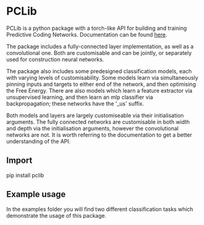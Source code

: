 # PCLib


PCLib is a python package with a torch-like API for building and training Predictive Coding Networks. 
Documentation can be found [here](joeagriffith.github.io/pclib/).

The package includes a fully-connected layer implementation, as well as a convolutional one. Both are customisable and can be jointly, or separately used for construction neural networks.

The package also includes some predesigned classification models, each with varying levels of customisability. Some models learn via simultaneously pinning inputs and targets to either end of the network, and then optimising the Free Energy. There are also models which learn a feature extractor via unsupervised learning, and then learn an mlp classifier via backpropagation; these networks have the '_us' suffix. 

Both models and layers are largely customiseable via their initialisation arguments. The fully connected networks are customisable in both width and depth via the initialisation arguments, however the convolutional networks are not. It is worth referring to the documentation to get a better understanding of the API.

## Import
pip install pclib

## Example usage

In the examples folder you will find two different classification tasks which demonstrate the usage of this package.